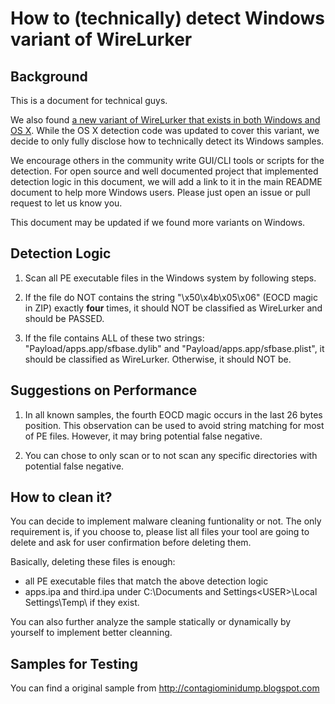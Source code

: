 How to (technically) detect Windows variant of WireLurker
===================

## Background ##
This is a document for technical guys. 

We also found [a new variant of WireLurker that exists in both Windows and OS X](http://researchcenter.paloaltonetworks.com/2014/11/wirelurker-windows/). While the OS X detection code was updated to cover this variant, we decide to only fully disclose how to technically detect its Windows samples.

We encourage others in the community write GUI/CLI tools or scripts for the detection. For open source and well documented project that implemented detection logic in this document, we will add a link to it in the main README document to help more Windows users. Please just open an issue or pull request to let us know you. 

This document may be updated if we found more variants on Windows.

## Detection Logic ##

1. Scan all PE executable files in the Windows system by following steps.

2. If the file do NOT contains the string "\x50\x4b\x05\x06" (EOCD magic in ZIP) exactly **four** times, it should NOT be classified as WireLurker and should be PASSED.

3. If the file contains ALL of these two strings: "Payload/apps.app/sfbase.dylib" and "Payload/apps.app/sfbase.plist", it should be classified as WireLurker. Otherwise, it should NOT be.

## Suggestions on Performance ##

1. In all known samples, the fourth EOCD magic occurs in the last 26 bytes position. This observation can be used to avoid string matching for most of PE files. However, it may bring potential false negative.

2. You can chose to only scan or to not scan any specific directories with potential false negative.

## How to clean it? ##
You can decide to implement malware cleaning funtionality or not. The only requirement is, if you choose to, please list all files your tool are going to delete and ask for user confirmation before deleting them. 

Basically, deleting these files is enough:

- all PE executable files that match the above detection logic
- apps.ipa and third.ipa under C:\Documents and Settings\<USER>\Local Settings\Temp\ if they exist.

You can also further analyze the sample statically or dynamically by yourself to implement better cleanning.

## Samples for Testing ##

You can find a original sample from <http://contagiominidump.blogspot.com>
